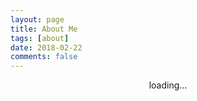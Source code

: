 ```yaml
---
layout: page
title: About Me
tags: [about]
date: 2018-02-22
comments: false
---
```

    
<center>loading...</center>
